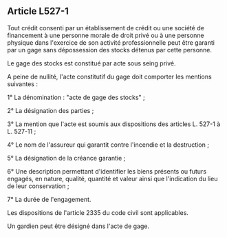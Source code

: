Article L527-1
----
Tout crédit consenti par un établissement de crédit ou une société de
financement à une personne morale de droit privé ou à une personne physique dans
l'exercice de son activité professionnelle peut être garanti par un gage sans
dépossession des stocks détenus par cette personne.

Le gage des stocks est constitué par acte sous seing privé.

A peine de nullité, l'acte constitutif du gage doit comporter les mentions
suivantes :

1° La dénomination : "acte de gage des stocks" ;

2° La désignation des parties ;

3° La mention que l'acte est soumis aux dispositions des articles L. 527-1 à L.
527-11 ;

4° Le nom de l'assureur qui garantit contre l'incendie et la destruction ;

5° La désignation de la créance garantie ;

6° Une description permettant d'identifier les biens présents ou futurs engagés,
en nature, qualité, quantité et valeur ainsi que l'indication du lieu de leur
conservation ;

7° La durée de l'engagement.

Les dispositions de l'article 2335 du code civil sont applicables.

Un gardien peut être désigné dans l'acte de gage.

